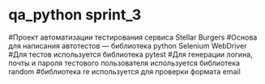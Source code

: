 # qa_python sprint_3#Проект автоматизации тестирования сервиса Stellar Burgers#Основа для написания автотестов — библиотека python Selenium WebDriver#Для тестов используется библиотека pytest#Для генерации логина, почты и пароля тестового пользователя используется библиотека random#библиотека re используется для проверки формата email